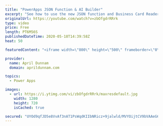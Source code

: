 ```yaml
---
title: "PowerApps JSON Function & AI Builder"
excerpt: "See how to use the new JSON function and Business Card Reader AI Control to OCR a business card, add it to a database, convert the image to JSON and add as a file in SharePoint.  All with zero code required.  Here's a link to the corresponding blog post: https://www.sharepointsiren.com/2019/06/ocr-and-image-upload-with-powerapps/"
originalUrl: https://youtube.com/watch?v=zbOfgdrRRrk
type: video
price: Free
length: PT6M56S
publishedDateTime: 2020-05-18T14:39:58Z
heat: 50

featuredContent: "<iframe width=\"800\" height=\"500\" frameborder=\"0\" src=\"https://www.youtube.com/embed/zbOfgdrRRrk\" allow=\"accelerometer; autoplay; encrypted-media; gyroscope; picture-in-picture\" allowfullscreen></iframe>"

provider:
  name: April Dunnam
  domain: aprildunnam.com

topics:
  - Power Apps

images:
  - url: https://i.ytimg.com/vi/zbOfgdrRRrk/maxresdefault.jpg
    width: 1280
    height: 720
    isCached: true

secured: "UYOd9qfJD5e8VvAf3nAT1PsWqdKIIbNRicz+9jalwld/MVYOijtCV9bVAAeG6h0Tg/R4JDthGkp0ckPjyKwFewWpjjvAajuUUybwei6Wk4DN5vtraPC7NoJCQ+Nudfy6c/mgxI3RAv8RZzp18RwjfMkljEX2MsQe/579EPWHG3yOLbyhZMkQ3rn/mK8Bx4oxshtnx2eIno9dClALVUz0zrt7M/QdAP+WNQ5YRPTVgJnngx/+c5QSdTcIAtN7bhiaLppZYHzmU3/WGS3vkkZhxEM9FZAavw2E768GLX835q5a2xb3PIl9+7aWy+Fz8uRQtUuvX/gX273654FBZWVilbw0i0Bbh7s2k1SiOZV/ZLKCuLgtgDcJmkbzNUnEBhq7bKPk1i3yjIyQY6BU1bvEnn2oE2RZAPK+h0dYwB6htbw=;h9fGgh/RYFH4njmTKzQ2Bw=="
---
```


